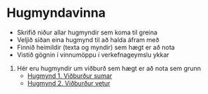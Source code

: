 # Hugmyndavinna

* Skrifið niður allar hugmyndir sem koma til greina
* Veljið síðan eina hugmynd til að halda áfram með 
* Finnið heimildir (texta og myndir) sem hægt er að nota
* Vistið gögnin í vinnumöppu í verkefnageymslu ykkar

1. Hér eru hugmyndir um viðburð sem hægt er að nota sem grunn 
   * [Hugmynd 1. Viðburður sumar](hugmyndavinna/Hugmyndavinna%20sumar.md)
   * [Hugmynd 2. Viðburður vetur](hugmyndavinna/Hugmyndavinna%20vetur.md)